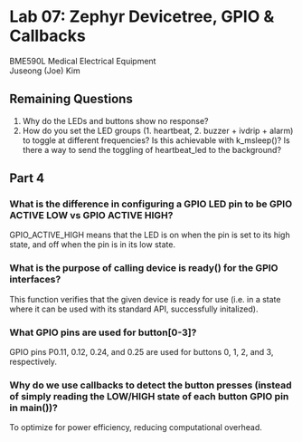 # Lab 07: Zephyr Devicetree, GPIO & Callbacks
BME590L Medical Electrical Equipment  
Juseong (Joe) Kim

## Remaining Questions
1. Why do the LEDs and buttons show no response?
1. How do you set the LED groups (1. heartbeat, 2. buzzer + ivdrip + alarm) to toggle at different frequencies? Is this achievable with k_msleep()? Is there a way to send the toggling of heartbeat_led to the background?

## Part 4
### What is the difference in configuring a GPIO LED pin to be GPIO ACTIVE LOW vs GPIO ACTIVE HIGH?
GPIO_ACTIVE_HIGH means that the LED is on when the pin is set to its high state, and off when the pin is in its low state.
### What is the purpose of calling device is ready() for the GPIO interfaces?
This function verifies that the given device is ready for use (i.e. in a state where it can be used with its standard API, successfully initalized). 
### What GPIO pins are used for button[0-3]?
GPIO pins P0.11, 0.12, 0.24, and 0.25 are used for buttons 0, 1, 2, and 3, respectively.
### Why do we use callbacks to detect the button presses (instead of simply reading the LOW/HIGH state of each button GPIO pin in main())?
To optimize for power efficiency, reducing computational overhead.